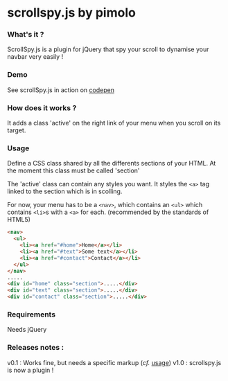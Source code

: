 scrollspy.js by pimolo
======================

### What's it ?

ScrollSpy.js is a plugin for jQuery that spy your scroll to dynamise your navbar very easily !

### Demo

See scrollSpy.js in action on [codepen](http://codepen.io/anon/pen/krqDj/)

### How does it works ?

It adds a class 'active' on the right link of your menu when you scroll on its target.

### Usage

Define a CSS class shared by all the differents sections of your HTML. At the moment this class must be called 'section'

The 'active' class can contain any styles you want. It styles the `<a>` tag linked to the section which is in scolling.

For now, your menu has to be a `<nav>`, which contains an `<ul>` which contains `<li>`s with a `<a>` for each. (recommended by the standards of HTML5)

```html
<nav>
  <ul>
    <li><a href="#home">Home</a></li>
    <li><a href="#text">Some text</a></li>
    <li><a href="#contact">Contact</a></li>
  </ul>
</nav>
.....
<div id="home" class="section">.....</div>
<div id="text" class="section">.....</div>
<div id="contact" class="section">.....</div>
```

### Requirements

Needs jQuery

### Releases notes :

v0.1 : Works fine, but needs a specific markup (*cf.* [usage](https://github.com/pimolo/scrollspy.js#usage))
v1.0 : scrollspy.js is now a plugin !
